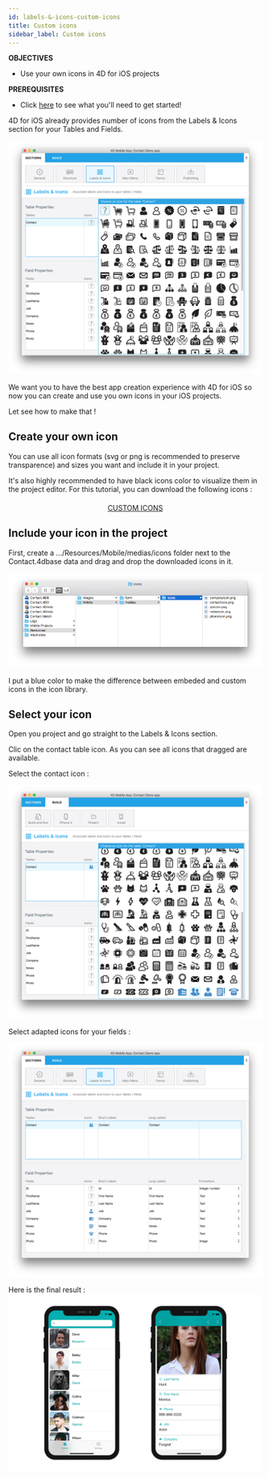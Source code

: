 ```yaml
---
id: labels-&-icons-custom-icons
title: Custom icons
sidebar_label: Custom icons
---
```



<div markdown="1" class = "objectives">

**OBJECTIVES**

* Use your own icons in 4D for iOS projects
</div>

<div markdown="1" class = "prerequisites">

**PREREQUISITES**

* Click [here](prerequisites.html) to see what you'll need to get started!

</div>


4D for iOS already provides number of icons from the Labels & Icons section for your Tables and Fields.

![Icon library](assets/custom-icons/icon-library.png)

We want you to have the best app creation experience with 4D for iOS so now you can create and use you own icons in your iOS projects.

Let see how to make that !


## Create your own icon

You can use all icon formats (svg or png is recommended to preserve transparence) and sizes you want and include it in your project. 

It's also highly recommended to have black icons color to visualize them in the project editor.
For this tutorial, you can download the following icons :

<div markdown="1" style="text-align: center; margin-top: 20px">
<a class="button"
href="../assets/custom-icons/Custom-Icons.zip">CUSTOM ICONS</a>
</div>


## Include your icon in the project

First, create a .../Resources/Mobile/medias/icons folder next to the Contact.4dbase data and drag and drop the downloaded icons in it.

![Mobile folder custom icons](assets/custom-icons/mobile-folder-custom-icons.png)

I put a blue color to make the difference between embeded and custom icons in the icon library.

## Select your icon

Open you project and go straight to the Labels & Icons section.

Clic on the contact table icon. As you can see all icons that dragged are available.

Select the contact icon :

![Contact icon](assets/custom-icons/contact-icon.png)

Select adapted icons for your fields :

![Contact icon](assets/custom-icons/field-icons.png)


Here is the final result :
![Contact icon](assets/custom-icons/custom-icons-final-result.png)
















